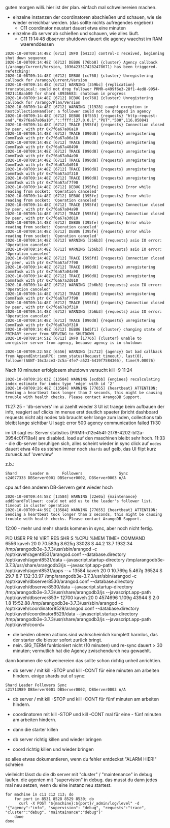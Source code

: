  guten morgen willi.
hier ist der plan. einfach mal schweinereien machen.
- einzelne instanzen der coordinatoren abschießen und schauen, wie sie wieder erreichbar werden. (das sollte nichts aufregendes ergeben)
  - C11 coordinator neustart dauert etwa eine minuten
- einzelne db server ab schießen und schauen, wie alles läuft.
  -  C11 11:14:48 dbserver shutdown dauert die agency waechst im RAM waerenddessen 

```
2020-10-08T09:14:48Z [6712] INFO [b4133] control-c received, beginning shut down sequence
2020-10-08T09:14:48Z [6712] DEBUG [76bb8] {cluster} Agency callback (/arango/Current/Version, 10364233174282478671) has been triggered. refetching!
2020-10-08T09:14:48Z [6712] DEBUG [cc768] {cluster} Unregistering callback for /arango/Current/Version
2020-10-08T09:14:48Z [6712] WARNING [359bc] {replication} truncateLocal: could not drop follower PRMR-e499f6e3-28f1-4ed8-9954-9821c10aab80 for shard s8936683: shutdown in progress
2020-10-08T09:14:48Z [6712] DEBUG [cc768] {cluster} Unregistering callback for /arango/Plan/Version
2020-10-08T09:14:48Z [6712] WARNING [11928] caught exception in RestCollectionHandler: a follower could not be dropped in agency
2020-10-08T09:14:48Z [6712] DEBUG [8f555] {requests} "http-request-end","0x7f6a67a06a10","::ffff:127.0.0.1","PUT","500",116.050841
2020-10-08T09:14:48Z [6712] TRACE [595fd] {requests} Connection closed by peer, with ptr 0x7f6a67a06a10
2020-10-08T09:14:48Z [6712] TRACE [090d8] {requests} unregistering CommTask with ptr 0x7f6a67a06a10
2020-10-08T09:14:48Z [6712] TRACE [090d8] {requests} unregistering CommTask with ptr 0x7f6a67a40490
2020-10-08T09:14:48Z [6712] TRACE [090d8] {requests} unregistering CommTask with ptr 0x7f6a67a04a90
2020-10-08T09:14:48Z [6712] TRACE [090d8] {requests} unregistering CommTask with ptr 0x7f6a67a3d010
2020-10-08T09:14:48Z [6712] TRACE [090d8] {requests} unregistering CommTask with ptr 0x7f6a67a3f310
2020-10-08T09:14:48Z [6712] TRACE [090d8] {requests} unregistering CommTask with ptr 0x7f6a67af7f90
2020-10-08T09:14:48Z [6712] DEBUG [395fe] {requests} Error while reading from socket: 'Operation canceled'
2020-10-08T09:14:48Z [6712] DEBUG [395fe] {requests} Error while reading from socket: 'Operation canceled'
2020-10-08T09:14:48Z [6712] TRACE [595fd] {requests} Connection closed by peer, with ptr 0x7f6a67a04a90
2020-10-08T09:14:48Z [6712] TRACE [595fd] {requests} Connection closed by peer, with ptr 0x7f6a67a3d010
2020-10-08T09:14:48Z [6712] DEBUG [395fe] {requests} Error while reading from socket: 'Operation canceled'
2020-10-08T09:14:48Z [6712] DEBUG [395fe] {requests} Error while reading from socket: 'Operation canceled'
2020-10-08T09:14:48Z [6712] WARNING [2b6b3] {requests} asio IO error: 'Operation canceled'
2020-10-08T09:14:48Z [6712] WARNING [2b6b3] {requests} asio IO error: 'Operation canceled'
2020-10-08T09:14:48Z [6712] TRACE [595fd] {requests} Connection closed by peer, with ptr 0x7f6a67af7f90
2020-10-08T09:14:48Z [6712] TRACE [090d8] {requests} unregistering CommTask with ptr 0x7f6a67a04a90
2020-10-08T09:14:48Z [6712] TRACE [090d8] {requests} unregistering CommTask with ptr 0x7f6a67a3d010
2020-10-08T09:14:48Z [6712] WARNING [2b6b3] {requests} asio IO error: 'Operation canceled'
2020-10-08T09:14:48Z [6712] TRACE [090d8] {requests} unregistering CommTask with ptr 0x7f6a67af7f90
2020-10-08T09:14:48Z [6712] TRACE [595fd] {requests} Connection closed by peer, with ptr 0x7f6a67a3f310
2020-10-08T09:14:48Z [6712] WARNING [2b6b3] {requests} asio IO error: 'Operation canceled'
2020-10-08T09:14:48Z [6712] TRACE [090d8] {requests} unregistering CommTask with ptr 0x7f6a67a3f310
2020-10-08T09:14:48Z [6712] DEBUG [bd5f1] {cluster} changing state of PRIMARY server from SERVING to SHUTDOWN
2020-10-08T09:14:51Z [6712] INFO [1776b] {cluster} unable to unregister server from agency, because agency is in shutdown
```
```
2020-10-08T09:22:58Z [6556] WARNING [2c712] {agency} Got bad callback from AppendEntriesRPC: comm_status(Request timeout), last(0), follower(AGNT-16c3ace3-2c5a-4fe7-a523-6419f7584366), time(9.00076)
```
Nach 10 minuten erfolglosem shutdown versucht kill -9 11:24 
```
2020-10-08T09:26:03Z [13584] WARNING [ecdbb] {engines} recalculating index estimate for index type 'edge' with id '2'
2020-10-08T09:26:48Z [13584] WARNING [77655] {heartbeat} ATTENTION: Sending a heartbeat took longer than 2 seconds, this might be causing trouble with health checks. Please contact ArangoDB Support.
```
11:27:25 - 'db-servers' im ui zaehlt wieder 3
UI ist traege beim aufbauen der info, reagiert auf clicks im menue erst deutlich spaeter (bricht dashboard requests nicht ab)
nodes tab braucht sehr lange zum laden, collections tab bleibt lange sichtbar
UI sagt: error 500 agency communication failed 11:30

im UI sagt es:
Server statistics (PRMR-d12e454f-2f78-4202-bf2a-3954c0f719a4) are disabled.
load auf den maschinen bleibt sehr hoch. 
11:33 - die db-server beruhigen sich, alles scheint wieder in sync
click auf `nodes` dauert etwa 40s
es stehen immer noch `shards` auf gelb, das UI flipt kurz zurueck auf 'overview'

z.b.:
```
Shard      Leader m      Followers                Sync
s24077333 DBServer0001 DBServer0002, DBServer0003 n/A
```
cpu auf den anderen DB-Servern geht wieder hoch

```
2020-10-08T09:44:58Z [13584] WARNING [22e0a] {maintenance} addShardFollower: could not add us to the leader's follower list. timeout in cluster operation
2020-10-08T09:44:59Z [13584] WARNING [77655] {heartbeat} ATTENTION: Sending a heartbeat took longer than 2 seconds, this might be causing trouble with health checks. Please contact ArangoDB Support.
```


12:00 - mehr und mehr shards kommen in sync, aber noch nicht fertig.

  PID USER      PR  NI    VIRT    RES    SHR S  %CPU %MEM     TIME+ COMMAND                                                                                                                                                                    
 6556 kaveh     20   0 70.583g 8.625g  33028 S  44.2 13.7   1932:34 /tmp/arangodb3e-3.7.3/usr/sbin/arangod -c /opt/kaveh/agent8531/arangod.conf --database.directory /opt/kaveh/agent8531/data --javascript.startup-directory /tmp/arangodb3e-3.7.3/usr/share/arangodb3/js --javascript.app-path /opt/kaveh/agent8531/apps --+
13584 kaveh     20   0 10.769g 5.467g  36524 S  29.7  8.7 132:33.97 /tmp/arangodb3e-3.7.3/usr/sbin/arangod -c /opt/kaveh/dbserver8530/arangod.conf --database.directory /opt/kaveh/dbserver8530/data --javascript.startup-directory /tmp/arangodb3e-3.7.3/usr/share/arangodb3/js --javascript.app-path /opt/kaveh/dbserver853+
12700 kaveh     20   0 4574696 1.109g  43944 S   2.0  1.8  15:52.88 /tmp/arangodb3e-3.7.3/usr/sbin/arangod -c /opt/kaveh/coordinator8529/arangod.conf --database.directory /opt/kaveh/coordinator8529/data --javascript.startup-directory /tmp/arangodb3e-3.7.3/usr/share/arangodb3/js --javascript.app-path /opt/kaveh/coord+

- die beiden oberen actions sind wahrscheinlich komplett harmlos, das der starter die biester sofort zurück bringt.
 - nein. SIG_TERM funktioniert nicht (10 minuten) und re-sync dauert > 30 minuten; vermutlich hat die Agency zwischendurch neu gewaehlt.

dann kommen die schweinereien das sollte schon richtig unheil anrichtien.

- db server / mit kill -STOP und kill -CONT für eine minuten am arbeiten hindern.
einige shards out of sync:
```
Shard Leader Followers Sync
s21713989 DBServer0001 DBServer0002, DBServer0003 n/A
```

- db server / mit kill -STOP und kill -CONT für fünf minuten am arbeiten hindern.


- coordinatoren  mit kill -STOP und kill -CONT mal für eine - fünf minuten am arbeiten hindern.

- dann die starter killen

- db server richtig killen und wieder bringen
- coord richtig killen und wieder bringen



so alles etwas dokumentieren, wenn du fehler entdeckst "ALARM HIER!" schreien


vielleicht lässt du die db server mit "cluster" / "maintenance" in debug laufen. die agenten mit "supervision" in debug.
das musst du dann jedes mal neu setzen, wenn du eine instanz neu startest.

```
for machine in c11 c12 c13; do
    for port in 8531 8528 8529 8530; do
      curl -X POST "${machine}:${port}/_admin/log/level" -d '{"agency":"info", "supervision": "debug", "requests":"trace", "cluster":"debug", "maintainance":"debug"}'
    done
done
```
